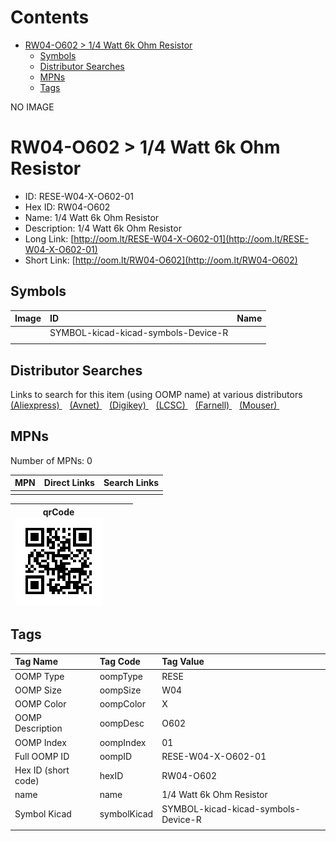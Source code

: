 



Contents
========

* [RW04-O602 > 1/4 Watt 6k Ohm Resistor](#rw04-o602--14-watt-6k-ohm-resistor)
	* [Symbols](#symbols)
	* [Distributor Searches](#distributor-searches)
	* [MPNs](#mpns)
	* [Tags](#tags)
  
NO IMAGE  
# RW04-O602 > 1/4 Watt 6k Ohm Resistor

- ID: RESE-W04-X-O602-01
- Hex ID: RW04-O602
- Name: 1/4 Watt 6k Ohm Resistor
- Description: 1/4 Watt 6k Ohm Resistor
- Long Link: [http://oom.lt/RESE-W04-X-O602-01](http://oom.lt/RESE-W04-X-O602-01)
- Short Link: [http://oom.lt/RW04-O602](http://oom.lt/RW04-O602)

## Symbols
  

|Image|ID|Name|
| :--- | :--- | :--- |
|![]()|SYMBOL-kicad-kicad-symbols-Device-R||
||||

## Distributor Searches
  
Links to search for this item (using OOMP name) at various distributors  
[(Aliexpress) ](https://www.aliexpress.com/wholesale?SearchText=11171/4+Watt+6k+Ohm+Resistor)&nbsp;&nbsp;&nbsp;[(Avnet) ](https://www.avnet.com/shop/us/search/1/4+Watt+6k+Ohm+Resistor)&nbsp;&nbsp;&nbsp;[(Digikey) ](https://www.digikey.co.uk/en/products/result?s=1/4+Watt+6k+Ohm+Resistor)&nbsp;&nbsp;&nbsp;[(LCSC) ](https://www.lcsc.com/search?q=1/4+Watt+6k+Ohm+Resistor)&nbsp;&nbsp;&nbsp;[(Farnell) ](https://uk.farnell.com/search?st=1/4+Watt+6k+Ohm+Resistor)&nbsp;&nbsp;&nbsp;[(Mouser) ](https://www.mouser.com/c/?q=1/4+Watt+6k+Ohm+Resistor)&nbsp;&nbsp;&nbsp;
## MPNs
  
Number of MPNs: 0  

|MPN|Direct Links|Search Links|
| :--- | :--- | :--- |
||||
  

|qrCode<br>[![](https://raw.githubusercontent.com/oomlout/oomlout_OOMP_parts_V2/main/RESE/W04/X/O602/01/qrCode_140.png)](https://github.com/oomlout/oomlout_OOMP_parts_V2/tree/main/RESE/W04/X/O602/01/qrCode.png)||||
| :---: | :---: | :---: | :---: |

## Tags
  

|Tag Name|Tag Code|Tag Value|
| :--- | :--- | :--- |
|OOMP Type|oompType|RESE|
|OOMP Size|oompSize|W04|
|OOMP Color|oompColor|X|
|OOMP Description|oompDesc|O602|
|OOMP Index|oompIndex|01|
|Full OOMP ID|oompID|RESE-W04-X-O602-01|
|Hex ID (short code)|hexID|RW04-O602|
|name|name|1/4 Watt 6k Ohm Resistor|
|Symbol Kicad|symbolKicad|SYMBOL-kicad-kicad-symbols-Device-R|
||||
